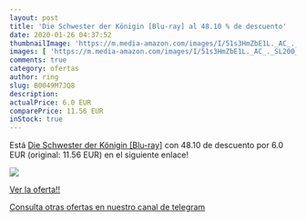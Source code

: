 ```yaml
---
layout: post
title: 'Die Schwester der Königin [Blu-ray] al 48.10 % de descuento'
date: 2020-01-26 04:37:52
thumbnailImage: 'https://m.media-amazon.com/images/I/51s3HmZbE1L._AC_._SL200_.jpg'
images: [ 'https://m.media-amazon.com/images/I/51s3HmZbE1L._AC_._SL200_.jpg' ]
comments: true
category: ofertas
author: ring
slug: B0049M7JQ8
description:
actualPrice: 6.0 EUR
comparePrice: 11.56 EUR
inStock: true
---
```


Está [Die Schwester der Königin [Blu-ray]](https://www.amazon.com/dp/B0049M7JQ8/?tag=redken08-20) con 48.10 de descuento por 6.0 EUR (original: 11.56 EUR) en el siguiente enlace!

[![](https://m.media-amazon.com/images/I/51s3HmZbE1L._AC_._SL200_.jpg)](https://www.amazon.com/dp/B0049M7JQ8/?tag=redken08-20)

[Ver la oferta!!](https://www.amazon.com/dp/B0049M7JQ8/?tag=redken08-20)

[Consulta otras ofertas en nuestro canal de telegram](https://t.me/s/ofertas25)

